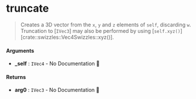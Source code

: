 # truncate

>  Creates a 3D vector from the `x`, `y` and `z` elements of `self`, discarding `w`.
>  Truncation to [`IVec3`] may also be performed by using [`self.xyz()`][crate::swizzles::Vec4Swizzles::xyz()].

#### Arguments

- **\_self** : `IVec4` \- No Documentation 🚧

#### Returns

- **arg0** : `IVec3` \- No Documentation 🚧